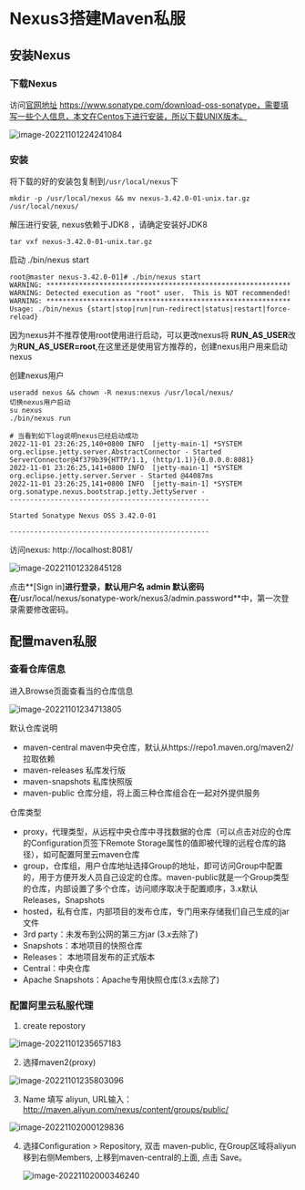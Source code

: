 # Nexus3搭建Maven私服

## 安装Nexus

### 下载Nexus

  访问[官网地址](https://www.sonatype.com/download-oss-sonatype) https://www.sonatype.com/download-oss-sonatype，需要填写一些个人信息，本文在Centos下进行安装，所以下载UNIX版本。

![image-20221101224241084](/Users/guoyang/work/nexus/img/image-20221101224241084.png)

### 安装

  将下载的好的安装包复制到`/usr/local/nexus`下

```shell
mkdir -p /usr/local/nexus && mv nexus-3.42.0-01-unix.tar.gz /usr/local/nexus/
```

解压进行安装,	nexus依赖于JDK8 ，请确定安装好JDK8

```shell
tar vxf nexus-3.42.0-01-unix.tar.gz
```

启动 ./bin/nexus start

```shell
root@master nexus-3.42.0-01]# ./bin/nexus start
WARNING: ************************************************************
WARNING: Detected execution as "root" user.  This is NOT recommended!
WARNING: ************************************************************
Usage: ./bin/nexus {start|stop|run|run-redirect|status|restart|force-reload}
```

因为nexus并不推荐使用root使用进行启动，可以更改nexus将 **RUN_AS_USER**改为**RUN_AS_USER=root**,在这里还是使用官方推荐的，创建nexus用户用来启动nexus

创建nexus用户

```shell
useradd nexus && chown -R nexus:nexus /usr/local/nexus/ 
切换nexus用户启动
su nexus
./bin/nexus run

# 当看到如下log说明nexus已经启动成功
2022-11-01 23:26:25,140+0800 INFO  [jetty-main-1] *SYSTEM org.eclipse.jetty.server.AbstractConnector - Started ServerConnector@4f379b39{HTTP/1.1, (http/1.1)}{0.0.0.0:8081}
2022-11-01 23:26:25,141+0800 INFO  [jetty-main-1] *SYSTEM org.eclipse.jetty.server.Server - Started @44087ms
2022-11-01 23:26:25,141+0800 INFO  [jetty-main-1] *SYSTEM org.sonatype.nexus.bootstrap.jetty.JettyServer - 
-------------------------------------------------

Started Sonatype Nexus OSS 3.42.0-01

-------------------------------------------------
```

访问nexus: http://localhost:8081/

![image-20221101232845128](/Users/guoyang/work/nexus/img/image-20221101232845128.png)



 点击**[Sign in]**进行登录，默认用户名 **admin** 默认密码在**/usr/local/nexus/sonatype-work/nexus3/admin.password**中，第一次登录需要修改密码。

## 配置maven私服

### 查看仓库信息

进入Browse页面查看当的仓库信息

![image-20221101234713805](/Users/guoyang/work/nexus/img/image-20221101234713805.png)

默认仓库说明

- maven-central maven中央仓库，默认从https://repo1.maven.org/maven2/拉取依赖
- maven-releases 私库发行版
- maven-snapshots 私库快照版
- maven-public 仓库分组，将上面三种仓库组合在一起对外提供服务

仓库类型

- proxy，代理类型，从远程中央仓库中寻找数据的仓库（可以点击对应的仓库的Configuration页签下Remote Storage属性的值即被代理的远程仓库的路径），如可配置阿里云maven仓库
- group，仓库组，用户仓库地址选择Group的地址，即可访问Group中配置的，用于方便开发人员自己设定的仓库。maven-public就是一个Group类型的仓库，内部设置了多个仓库，访问顺序取决于配置顺序，3.x默认Releases，Snapshots
- hosted，私有仓库，内部项目的发布仓库，专门用来存储我们自己生成的jar文件
-  3rd party：未发布到公网的第三方jar (3.x去除了)
-  Snapshots：本地项目的快照仓库
-  Releases： 本地项目发布的正式版本
- Central：中央仓库
- Apache Snapshots：Apache专用快照仓库(3.x去除了)

### 配置阿里云私服代理

1. create repostory

![image-20221101235657183](/Users/guoyang/work/nexus/img/image-20221101235657183.png)

2. 选择maven2(proxy)

![image-20221101235803096](/Users/guoyang/work/nexus/img/image-20221101235803096.png)

3. Name 填写 aliyun, URL输入：http://maven.aliyun.com/nexus/content/groups/public/

![image-20221102000129836](/Users/guoyang/work/nexus/img/image-20221102000129836.png)

4. 选择Configuration > Repository, 双击 maven-public, 在Group区域将aliyun移到右侧Members, 上移到maven-central的上面, 点击 Save。

   ![image-20221102000346240](/Users/guoyang/work/nexus/img/image-20221102000346240.png)
